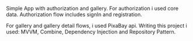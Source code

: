 Simple App with authorization and gallery.
For authorization i used core data. Authorization flow includes signIn and registration.

For gallery and gallery detail flows, i used PixaBay api.
Writing this project i used: MVVM, Combine, Dependency Injection and Repository Pattern.
